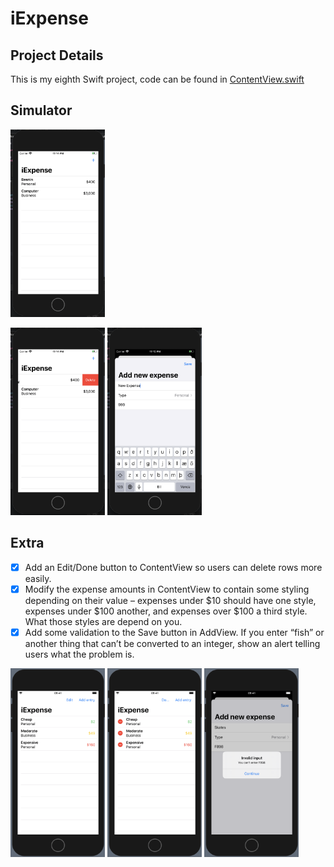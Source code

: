 # iExpense


## Project Details
This is my eighth Swift project, code can be found in [ContentView.swift](https://github.com/KristinnGodfrey/iExpense/blob/master/iExpense/ContentView.swift)
                                                                        

## Simulator
<p align="left">
  <img src="/p1.png" width="30%" /> 
</p>
<p align="left">
  <img src="/p2.png" width="30%" /> 
  <img src="/p3.png" width="30%" /> 
</p>

## Extra
- [X] Add an Edit/Done button to ContentView so users can delete rows more easily.
- [X] Modify the expense amounts in ContentView to contain some styling depending on their value – expenses under $10 should have one style, expenses under $100 another, and expenses over $100 a third style. What those styles are depend on you.
- [X] Add some validation to the Save button in AddView. If you enter “fish” or another thing that can’t be converted to an integer, show an alert telling users what the problem is.

<p align="left">
  <img src="/p4.png" width="30%" /> 
  <img src="/p5.png" width="30%" /> 
  <img src="/p6.png" width="30%" />   
</p>
